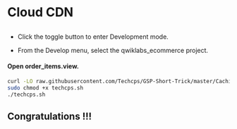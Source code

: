 
# Cloud CDN

## 

- Click the toggle button to enter Development mode.

- From the Develop menu, select the qwiklabs_ecommerce project.

#### Open order_items.view.


```bash
curl -LO raw.githubusercontent.com/Techcps/GSP-Short-Trick/master/Caching%20Content%20with%20Cloud%20CDN/techcps.sh
sudo chmod +x techcps.sh
./techcps.sh
```



## Congratulations !!!

